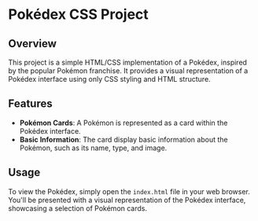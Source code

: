 # Pokédex CSS Project

## Overview
This project is a simple HTML/CSS implementation of a Pokédex, inspired by the popular Pokémon franchise. It provides a visual representation of a Pokédex interface using only CSS styling and HTML structure.

## Features
- **Pokémon Cards**: A Pokémon is represented as a card within the Pokédex interface.
- **Basic Information**: The card display basic information about the Pokémon, such as its name, type, and image.

## Usage
To view the Pokédex, simply open the `index.html` file in your web browser. You'll be presented with a visual representation of the Pokédex interface, showcasing a selection of Pokémon cards.
